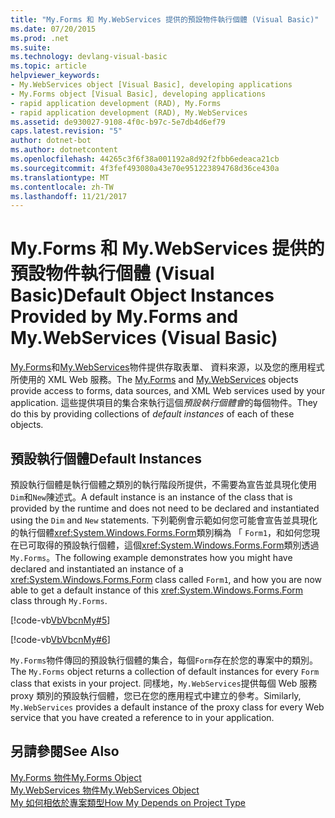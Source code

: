 ```yaml
---
title: "My.Forms 和 My.WebServices 提供的預設物件執行個體 (Visual Basic)"
ms.date: 07/20/2015
ms.prod: .net
ms.suite: 
ms.technology: devlang-visual-basic
ms.topic: article
helpviewer_keywords:
- My.WebServices object [Visual Basic], developing applications
- My.Forms object [Visual Basic], developing applications
- rapid application development (RAD), My.Forms
- rapid application development (RAD), My.WebServices
ms.assetid: de930027-9108-4f0c-b97c-5e7db4d6ef79
caps.latest.revision: "5"
author: dotnet-bot
ms.author: dotnetcontent
ms.openlocfilehash: 44265c3f6f38a001192a8d92f2fbb6edeaca21cb
ms.sourcegitcommit: 4f3fef493080a43e70e951223894768d36ce430a
ms.translationtype: MT
ms.contentlocale: zh-TW
ms.lasthandoff: 11/21/2017
---
```

# <a name="default-object-instances-provided-by-myforms-and-mywebservices-visual-basic"></a><span data-ttu-id="b4a5c-102">My.Forms 和 My.WebServices 提供的預設物件執行個體 (Visual Basic)</span><span class="sxs-lookup"><span data-stu-id="b4a5c-102">Default Object Instances Provided by My.Forms and My.WebServices (Visual Basic)</span></span>
<span data-ttu-id="b4a5c-103">[My.Forms](../../../visual-basic/language-reference/objects/my-forms-object.md)和[My.WebServices](../../../visual-basic/language-reference/objects/my-webservices-object.md)物件提供存取表單、 資料來源，以及您的應用程式所使用的 XML Web 服務。</span><span class="sxs-lookup"><span data-stu-id="b4a5c-103">The [My.Forms](../../../visual-basic/language-reference/objects/my-forms-object.md) and [My.WebServices](../../../visual-basic/language-reference/objects/my-webservices-object.md) objects provide access to forms, data sources, and XML Web services used by your application.</span></span> <span data-ttu-id="b4a5c-104">這些提供項目的集合來執行這個*預設執行個體會*的每個物件。</span><span class="sxs-lookup"><span data-stu-id="b4a5c-104">They do this by providing collections of *default instances* of each of these objects.</span></span>  
  
## <a name="default-instances"></a><span data-ttu-id="b4a5c-105">預設執行個體</span><span class="sxs-lookup"><span data-stu-id="b4a5c-105">Default Instances</span></span>  
 <span data-ttu-id="b4a5c-106">預設執行個體是執行個體之類別的執行階段所提供，不需要為宣告並具現化使用`Dim`和`New`陳述式。</span><span class="sxs-lookup"><span data-stu-id="b4a5c-106">A default instance is an instance of the class that is provided by the runtime and does not need to be declared and instantiated using the `Dim` and `New` statements.</span></span> <span data-ttu-id="b4a5c-107">下列範例會示範如何您可能會宣告並具現化的執行個體<xref:System.Windows.Forms.Form>類別稱為 「 `Form1`，和如何您現在已可取得的預設執行個體，這個<xref:System.Windows.Forms.Form>類別透過`My.Forms`。</span><span class="sxs-lookup"><span data-stu-id="b4a5c-107">The following example demonstrates how you might have declared and instantiated an instance of a <xref:System.Windows.Forms.Form> class called `Form1`, and how you are now able to get a default instance of this <xref:System.Windows.Forms.Form> class through `My.Forms`.</span></span>  
  
 [!code-vb[VbVbcnMy#5](../../../visual-basic/developing-apps/development-with-my/codesnippet/VisualBasic/default-object-instances-provided-by-my-forms-and-my-webservices_1.vb)]  
  
 [!code-vb[VbVbcnMy#6](../../../visual-basic/developing-apps/development-with-my/codesnippet/VisualBasic/default-object-instances-provided-by-my-forms-and-my-webservices_2.vb)]  
  
 <span data-ttu-id="b4a5c-108">`My.Forms`物件傳回的預設執行個體的集合，每個`Form`存在於您的專案中的類別。</span><span class="sxs-lookup"><span data-stu-id="b4a5c-108">The `My.Forms` object returns a collection of default instances for every `Form` class that exists in your project.</span></span> <span data-ttu-id="b4a5c-109">同樣地，`My.WebServices`提供每個 Web 服務 proxy 類別的預設執行個體，您已在您的應用程式中建立的參考。</span><span class="sxs-lookup"><span data-stu-id="b4a5c-109">Similarly, `My.WebServices` provides a default instance of the proxy class for every Web service that you have created a reference to in your application.</span></span>  
  
## <a name="see-also"></a><span data-ttu-id="b4a5c-110">另請參閱</span><span class="sxs-lookup"><span data-stu-id="b4a5c-110">See Also</span></span>  
 [<span data-ttu-id="b4a5c-111">My.Forms 物件</span><span class="sxs-lookup"><span data-stu-id="b4a5c-111">My.Forms Object</span></span>](../../../visual-basic/language-reference/objects/my-forms-object.md)  
 [<span data-ttu-id="b4a5c-112">My.WebServices 物件</span><span class="sxs-lookup"><span data-stu-id="b4a5c-112">My.WebServices Object</span></span>](../../../visual-basic/language-reference/objects/my-webservices-object.md)  
 [<span data-ttu-id="b4a5c-113">My 如何相依於專案類型</span><span class="sxs-lookup"><span data-stu-id="b4a5c-113">How My Depends on Project Type</span></span>](../../../visual-basic/developing-apps/development-with-my/how-my-depends-on-project-type.md)
